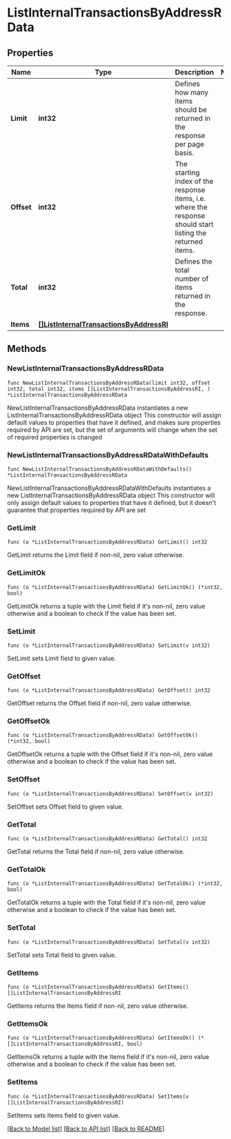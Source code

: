 # ListInternalTransactionsByAddressRData

## Properties

Name | Type | Description | Notes
------------ | ------------- | ------------- | -------------
**Limit** | **int32** | Defines how many items should be returned in the response per page basis. | 
**Offset** | **int32** | The starting index of the response items, i.e. where the response should start listing the returned items. | 
**Total** | **int32** | Defines the total number of items returned in the response. | 
**Items** | [**[]ListInternalTransactionsByAddressRI**](ListInternalTransactionsByAddressRI.md) |  | 

## Methods

### NewListInternalTransactionsByAddressRData

`func NewListInternalTransactionsByAddressRData(limit int32, offset int32, total int32, items []ListInternalTransactionsByAddressRI, ) *ListInternalTransactionsByAddressRData`

NewListInternalTransactionsByAddressRData instantiates a new ListInternalTransactionsByAddressRData object
This constructor will assign default values to properties that have it defined,
and makes sure properties required by API are set, but the set of arguments
will change when the set of required properties is changed

### NewListInternalTransactionsByAddressRDataWithDefaults

`func NewListInternalTransactionsByAddressRDataWithDefaults() *ListInternalTransactionsByAddressRData`

NewListInternalTransactionsByAddressRDataWithDefaults instantiates a new ListInternalTransactionsByAddressRData object
This constructor will only assign default values to properties that have it defined,
but it doesn't guarantee that properties required by API are set

### GetLimit

`func (o *ListInternalTransactionsByAddressRData) GetLimit() int32`

GetLimit returns the Limit field if non-nil, zero value otherwise.

### GetLimitOk

`func (o *ListInternalTransactionsByAddressRData) GetLimitOk() (*int32, bool)`

GetLimitOk returns a tuple with the Limit field if it's non-nil, zero value otherwise
and a boolean to check if the value has been set.

### SetLimit

`func (o *ListInternalTransactionsByAddressRData) SetLimit(v int32)`

SetLimit sets Limit field to given value.


### GetOffset

`func (o *ListInternalTransactionsByAddressRData) GetOffset() int32`

GetOffset returns the Offset field if non-nil, zero value otherwise.

### GetOffsetOk

`func (o *ListInternalTransactionsByAddressRData) GetOffsetOk() (*int32, bool)`

GetOffsetOk returns a tuple with the Offset field if it's non-nil, zero value otherwise
and a boolean to check if the value has been set.

### SetOffset

`func (o *ListInternalTransactionsByAddressRData) SetOffset(v int32)`

SetOffset sets Offset field to given value.


### GetTotal

`func (o *ListInternalTransactionsByAddressRData) GetTotal() int32`

GetTotal returns the Total field if non-nil, zero value otherwise.

### GetTotalOk

`func (o *ListInternalTransactionsByAddressRData) GetTotalOk() (*int32, bool)`

GetTotalOk returns a tuple with the Total field if it's non-nil, zero value otherwise
and a boolean to check if the value has been set.

### SetTotal

`func (o *ListInternalTransactionsByAddressRData) SetTotal(v int32)`

SetTotal sets Total field to given value.


### GetItems

`func (o *ListInternalTransactionsByAddressRData) GetItems() []ListInternalTransactionsByAddressRI`

GetItems returns the Items field if non-nil, zero value otherwise.

### GetItemsOk

`func (o *ListInternalTransactionsByAddressRData) GetItemsOk() (*[]ListInternalTransactionsByAddressRI, bool)`

GetItemsOk returns a tuple with the Items field if it's non-nil, zero value otherwise
and a boolean to check if the value has been set.

### SetItems

`func (o *ListInternalTransactionsByAddressRData) SetItems(v []ListInternalTransactionsByAddressRI)`

SetItems sets Items field to given value.



[[Back to Model list]](../README.md#documentation-for-models) [[Back to API list]](../README.md#documentation-for-api-endpoints) [[Back to README]](../README.md)


